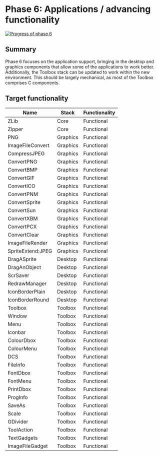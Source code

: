 # Phase 6: Applications / advancing functionality

[![Progress of phase 6](https://gist.githubusercontent.com/gerph/c26e8457269506554ec1f7533d2f9aed/raw/Progress-6.svg)](https://github.com/gerph/riscos64-status/wiki/Phase-6)

## Summary

Phase 6 focuses on the application support, bringing in the
desktop and graphics components that allow some of the applications
to work better. Additionally, the Toolbox stack can be updated to
work within the new environment. This should be largely mechanical,
as most of the Toolbox comprises C components.

## Target functionality

| Name                      | Stack          | Functionality |
|---------------------------|----------------|---------------|
| ZLib                      | Core           | Functional |
| Zipper                    | Core           | Functional |
| PNG                       | Graphics       | Functional |
| ImageFileConvert          | Graphics       | Functional |
| CompressJPEG              | Graphics       | Functional |
| ConvertPNG                | Graphics       | Functional |
| ConvertBMP                | Graphics       | Functional |
| ConvertGIF                | Graphics       | Functional |
| ConvertICO                | Graphics       | Functional |
| ConvertPNM                | Graphics       | Functional |
| ConvertSprite             | Graphics       | Functional |
| ConvertSun                | Graphics       | Functional |
| ConvertXBM                | Graphics       | Functional |
| ConvertPCX                | Graphics       | Functional |
| ConvertClear              | Graphics       | Functional |
| ImageFileRender           | Graphics       | Functional |
| SpriteExtend:JPEG         | Graphics       | Functional |
| DragASprite               | Desktop        | Functional |
| DragAnObject              | Desktop        | Functional |
| ScrSaver                  | Desktop        | Functional |
| RedrawManager             | Desktop        | Functional |
| IconBorderPlain           | Desktop        | Functional |
| IconBorderRound           | Desktop        | Functional |
| Toolbox                   | Toolbox        | Functional |
| Window                    | Toolbox        | Functional |
| Menu                      | Toolbox        | Functional |
| Iconbar                   | Toolbox        | Functional |
| ColourDbox                | Toolbox        | Functional |
| ColourMenu                | Toolbox        | Functional |
| DCS                       | Toolbox        | Functional |
| FileInfo                  | Toolbox        | Functional |
| FontDbox                  | Toolbox        | Functional |
| FontMenu                  | Toolbox        | Functional |
| PrintDbox                 | Toolbox        | Functional |
| ProgInfo                  | Toolbox        | Functional |
| SaveAs                    | Toolbox        | Functional |
| Scale                     | Toolbox        | Functional |
| GDivider                  | Toolbox        | Functional |
| ToolAction                | Toolbox        | Functional |
| TextGadgets               | Toolbox        | Functional |
| ImageFileGadget           | Toolbox        | Functional |

<!-- Charts go here -->
